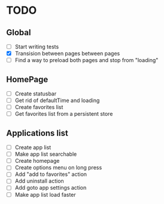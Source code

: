 # TODO

## Global
  - [ ] Start writing tests
  - [X] Transision between pages between pages
  - [ ] Find a way to preload both pages and stop from "loading"

## HomePage
  - [ ] Create statusbar
  - [ ] Get rid of defaultTime and loading
  - [ ] Create favorites list
  - [ ] Get favorites list from a persistent store

## Applications list
  - [ ] Create app list
  - [ ] Make app list searchable
  - [ ] Create homepage
  - [ ] Create options menu on long press
  - [ ] Add "add to favorites" action
  - [ ] Add uninstall action
  - [ ] Add goto app settings action
  - [ ] Make app list load faster
